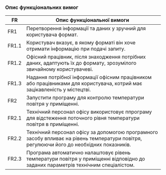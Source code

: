 ### Опис функціональних вимог
|   	FR   	|       	Опис функціональної вимоги     	|
|---------------------------------|------------------------|
|           	FR1  	          |   Перетворення інформації та даних у зручний для користувача формат.|
|          	FR1.1           	|   Користувач вказує, в якому форматі він хоче отримати інформацію при подачі запиту.   |
|          	FR1.2           	|   Офісний працівник, після знаходження потрібних даних, адаптують їх до формату, зрозумілого звичайному користувачеві.   |
|          	FR1.3           	|   Надання потрібної інформації офісним працівником або працівниками для користувача, котрий має зацікавленість у містецтві.   |
|           	FR2            	|   Запустити програму для контролю температури повітря у приміщенні.   |
|          	FR2.1           	|   Технічний персонал офісу використовує ппрограму для відстеження поточного рівня температури повітря в приміщенні. |
|          	FR2.2           	|   Технічний персонал офісу за допомогою програмного засобу впливає на рівень температури повітря, регулюючи його до необхідних показників.  |
|          	FR2.3           	|   Програма автоматично налаштовує рівень температури повітря у приміщенні відповідно до заданих параметрів технічним спеціалістом. |
